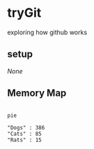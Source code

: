 # tryGit
exploring how github works

## setup
*None*

## Memory Map
```mermaid

pie

"Dogs" : 386
"Cats" : 85
"Rats" : 15

```